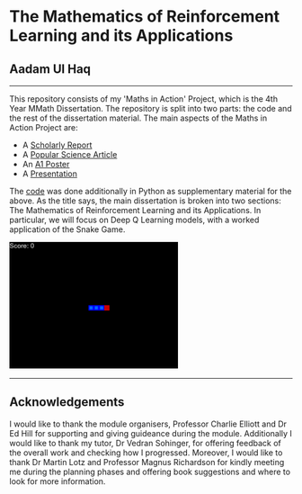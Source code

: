 # The Mathematics of Reinforcement Learning and its Applications
## Aadam Ul Haq
---
This repository consists of my 'Maths in Action' Project, which is the 4th Year MMath Dissertation. 
The repository is split into two parts: the code and the rest of the dissertation material.
The main aspects of the Maths in Action Project are:
  - A [Scholarly Report](Dissertation/Scholarly%20Report%20(Main%20Dissertation).pdf)
  - A [Popular Science Article](Dissertation/Popular%20Science%20Article.pdf)
  - An [A1 Poster](Dissertation/Poster.pdf)
  - A [Presentation](Dissertation/Presentation%20(PDF).pdf)

The [code](Code) was done additionally in Python as supplementary material for the above. 
As the title says, the main dissertation is broken into two sections: The Mathematics of Reinforcement Learning and its Applications. In particular, we will focus on Deep Q Learning models, with a worked application of the Snake Game.

<img src="Code/Example/140.gif" alt="alt text" width="300">

---

## Acknowledgements

I would like to thank the module organisers, Professor Charlie Elliott and Dr Ed Hill for supporting and giving guideance during the module. Additionally I would like to thank my tutor, Dr Vedran Sohinger, for offering feedback of the overall work and checking how I progressed. Moreover, I would like to thank Dr Martin Lotz and Professor Magnus Richardson for kindly meeting me during the planning phases and offering book suggestions and where to look for more information.
